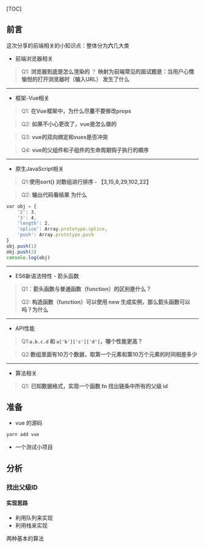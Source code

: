 [TOC]

## 前言

这次分享的前端相关的小知识点：整体分为**六**几大类

- 前端浏览器相关

> Q1:   **浏览器到底是怎么渲染的** ？ **映射为前端常见的面试题是：当用户心情愉悦的打开浏览器时（输入URL） 发生了什么**

----



- 框架-Vue相关

> Q1:  **在Vue框架中，为什么尽量不要修改props**

> Q2: **如果不小心更改了，vue是怎么做的**

> Q3: **vue的双向绑定和vuex是否冲突**

> Q4: **vue的父组件和子组件的生命周期钩子执行的顺序**

---



- 原生JavaScript相关

> Q1:**使用sort() 对数组进行排序 - 【3,15,8,29,102,22】**

> Q2: **输出代码看结果** **为什么**

```js
var obj = {
    '2': 3,
    '3': 4,
    'length': 2,
    'splice': Array.prototype.splice,
    'push': Array.prototype.push
}
obj.push(1)
obj.push(2)
console.log(obj)


```

-----



- ES6新语法特性 - 箭头函数

> Q1：**箭头函数与普通函数（function）的区别是什么？**
>
> Q2: **构造函数（function）可以使用 new 生成实例，那么箭头函数可以吗？为什么**



----



- API性能

> Q1:**`a.b.c.d` 和 `a['b']['c']['d']`，哪个性能更高？**

> Q2:**数组里面有10万个数据，取第一个元素和第10万个元素的时间相差多少**

----



- 算法相关

> Q1: **已知数据格式，实现一个函数 fn 找出链条中所有的父级 id**



## 准备

- vue 的源码

```js
yarn add vue
```



- 一个测试小项目

## 分析

### 找出父级ID

#### 实现思路

- 利用队列来实现
- 利用栈来实现

两种基本的算法

